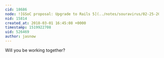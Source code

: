 ```yaml
---
cid: 18686
node: ![GSoC proposal: Upgrade to Rails 5](../notes/souravirus/02-25-2018/gsoc-proposal-upgrade-to-rails-5)
nid: 15814
created_at: 2018-03-01 16:45:08 +0000
timestamp: 1519922708
uid: 526469
author: jasnow
---
```


Will you be working together?